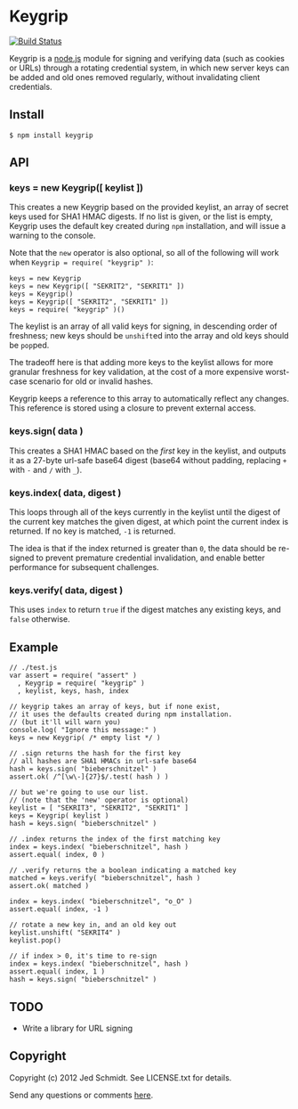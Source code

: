 Keygrip
=======

[![Build Status](https://secure.travis-ci.org/jed/keygrip.png)](http://travis-ci.org/jed/keygrip)

Keygrip is a [node.js](http://nodejs.org/) module for signing and verifying data (such as cookies or URLs) through a rotating credential system, in which new server keys can be added and old ones removed regularly, without invalidating client credentials.

## Install

    $ npm install keygrip
    
## API

### keys = new Keygrip([ keylist ])

This creates a new Keygrip based on the provided keylist, an array of secret keys used for SHA1 HMAC digests. If no list is given, or the list is empty, Keygrip uses the default key created during `npm` installation, and will issue a warning to the console.

Note that the `new` operator is also optional, so all of the following will work when `Keygrip = require( "keygrip" )`:

    keys = new Keygrip
    keys = new Keygrip([ "SEKRIT2", "SEKRIT1" ])
    keys = Keygrip()
    keys = Keygrip([ "SEKRIT2", "SEKRIT1" ])
    keys = require( "keygrip" )()
    
The keylist is an array of all valid keys for signing, in descending order of freshness; new keys should be `unshift`ed into the array and old keys should be `pop`ped.

The tradeoff here is that adding more keys to the keylist allows for more granular freshness for key validation, at the cost of a more expensive worst-case scenario for old or invalid hashes.

Keygrip keeps a reference to this array to automatically reflect any changes. This reference is stored using a closure to prevent external access.

### keys.sign( data )

This creates a SHA1 HMAC based on the _first_ key in the keylist, and outputs it as a 27-byte url-safe base64 digest (base64 without padding, replacing `+` with `-` and `/` with `_`).

### keys.index( data, digest )

This loops through all of the keys currently in the keylist until the digest of the current key matches the given digest, at which point the current index is returned. If no key is matched, `-1` is returned.

The idea is that if the index returned is greater than `0`, the data should be re-signed to prevent premature credential invalidation, and enable better performance for subsequent challenges.

### keys.verify( data, digest )

This uses `index` to return `true` if the digest matches any existing keys, and `false` otherwise.

## Example

    // ./test.js
    var assert = require( "assert" )
      , Keygrip = require( "keygrip" )
      , keylist, keys, hash, index
    
    // keygrip takes an array of keys, but if none exist,
    // it uses the defaults created during npm installation.
    // (but it'll will warn you)
    console.log( "Ignore this message:" )
    keys = new Keygrip( /* empty list */ )
    
    // .sign returns the hash for the first key
    // all hashes are SHA1 HMACs in url-safe base64
    hash = keys.sign( "bieberschnitzel" )
    assert.ok( /^[\w\-]{27}$/.test( hash ) )
    
    // but we're going to use our list.
    // (note that the 'new' operator is optional)
    keylist = [ "SEKRIT3", "SEKRIT2", "SEKRIT1" ]
    keys = Keygrip( keylist )
    hash = keys.sign( "bieberschnitzel" )
    
    // .index returns the index of the first matching key
    index = keys.index( "bieberschnitzel", hash )
    assert.equal( index, 0 )
    
    // .verify returns the a boolean indicating a matched key
    matched = keys.verify( "bieberschnitzel", hash )
    assert.ok( matched )
    
    index = keys.index( "bieberschnitzel", "o_O" )
    assert.equal( index, -1 )
    
    // rotate a new key in, and an old key out
    keylist.unshift( "SEKRIT4" )
    keylist.pop()
    
    // if index > 0, it's time to re-sign
    index = keys.index( "bieberschnitzel", hash )
    assert.equal( index, 1 )
    hash = keys.sign( "bieberschnitzel" ) 

## TODO

* Write a library for URL signing

Copyright
---------

Copyright (c) 2012 Jed Schmidt. See LICENSE.txt for details.

Send any questions or comments [here](http://twitter.com/jedschmidt).